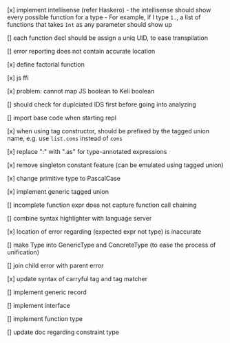 [x] implement intellisense (refer Haskero)
    - the intellisense should show every possible function for a type
    - For example, if I type `1.`, a list of functions that takes `Int` as any parameter should show up


[] each function decl should be assign a uniq UID, to ease transpilation

[] error reporting does not contain accurate location

[x] define factorial function

[x] js ffi

[x] problem: cannot map JS boolean to Keli boolean

[] should check for duplciated IDS first before going into analyzing

[] import base code when starting repl

[x] when using tag constructor, should be prefixed by the tagged union name, e.g. use `list.cons` instead of `cons`

[x] replace ":" with ".as" for type-annotated expressions

[x] remove singleton constant feature (can be emulated using tagged union)

[x] change primitive type to PascalCase

[x] implement generic tagged union

[] incomplete function expr does not capture function call chaining

[] combine syntax highlighter with language server

[x] location of error regarding (expected expr not type) is inaccurate

[] make Type into GenericType and ConcreteType (to ease the process of unification)

[] join child error with parent error

[x] update syntax of carryful tag and tag matcher

[] implement generic record

[] implement interface

[] implement function type

[] update doc regarding constraint type
